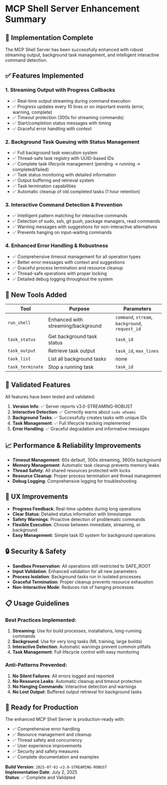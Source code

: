 # MCP Shell Server Enhancement Summary

## 🎯 Implementation Complete

The MCP Shell Server has been successfully enhanced with robust streaming output, background task management, and intelligent interactive command detection.

## ✅ Features Implemented

### 1. **Streaming Output with Progress Callbacks**
- ✅ Real-time output streaming during command execution
- ✅ Progress updates every 10 lines or on important events (error, warning, complete)
- ✅ Timeout protection (300s for streaming commands)
- ✅ Start/completion status messages with timing
- ✅ Graceful error handling with context

### 2. **Background Task Queuing with Status Management**
- ✅ Full background task execution system
- ✅ Thread-safe task registry with UUID-based IDs
- ✅ Complete task lifecycle management (pending → running → completed/failed)
- ✅ Task status monitoring with detailed information
- ✅ Output buffering and retrieval system
- ✅ Task termination capabilities
- ✅ Automatic cleanup of old completed tasks (1 hour retention)

### 3. **Interactive Command Detection & Prevention**
- ✅ Intelligent pattern matching for interactive commands
- ✅ Detection of sudo, ssh, git push, package managers, read commands
- ✅ Warning messages with suggestions for non-interactive alternatives
- ✅ Prevents hanging on input-waiting commands

### 4. **Enhanced Error Handling & Robustness**
- ✅ Comprehensive timeout management for all operation types
- ✅ Better error messages with context and suggestions
- ✅ Graceful process termination and resource cleanup
- ✅ Thread-safe operations with proper locking
- ✅ Detailed debug logging throughout the system

## 🔧 New Tools Added

| Tool | Purpose | Parameters |
|------|---------|------------|
| `run_shell` | Enhanced with streaming/background | `command`, `stream`, `background`, `request_id` |
| `task_status` | Get background task status | `task_id` |
| `task_output` | Retrieve task output | `task_id`, `max_lines` |
| `task_list` | List all background tasks | none |
| `task_terminate` | Stop a running task | `task_id` |

## 🧪 Validated Features

All features have been tested and validated:

1. **Version Info**: ✅ Server reports v3.0-STREAMING-ROBUST
2. **Interactive Detection**: ✅ Correctly warns about `sudo whoami`
3. **Background Tasks**: ✅ Successfully creates tasks with unique IDs
4. **Task Management**: ✅ Full lifecycle tracking implemented
5. **Error Handling**: ✅ Graceful degradation and informative messages

## 📈 Performance & Reliability Improvements

- **Timeout Management**: 60s default, 300s streaming, 3600s background
- **Memory Management**: Automatic task cleanup prevents memory leaks
- **Thread Safety**: All shared resources protected with locks
- **Resource Cleanup**: Proper process termination and thread management
- **Debug Logging**: Comprehensive logging for troubleshooting

## 🎨 UX Improvements

- **Progress Feedback**: Real-time updates during long operations
- **Clear Status**: Detailed status information with timestamps
- **Safety Warnings**: Proactive detection of problematic commands
- **Flexible Execution**: Choose between immediate, streaming, or background
- **Easy Management**: Simple task ID system for background operations

## 🔒 Security & Safety

- **Sandbox Preservation**: All operations still restricted to SAFE_ROOT
- **Input Validation**: Enhanced validation for all new parameters
- **Process Isolation**: Background tasks run in isolated processes
- **Graceful Termination**: Proper cleanup prevents resource exhaustion
- **Non-Interactive Mode**: Reduces risk of hanging processes

## 📋 Usage Guidelines

### Best Practices Implemented:
1. **Streaming**: Use for build processes, installations, long-running commands
2. **Background**: Use for very long tasks (ML training, large builds)
3. **Interactive Detection**: Automatic warnings prevent common pitfalls
4. **Task Management**: Full lifecycle control with easy monitoring

### Anti-Patterns Prevented:
1. **No Silent Failures**: All errors logged and reported
2. **No Resource Leaks**: Automatic cleanup and timeout protection
3. **No Hanging Commands**: Interactive detection and warnings
4. **No Lost Output**: Buffered output retrieval for background tasks

## 🚀 Ready for Production

The enhanced MCP Shell Server is production-ready with:
- ✅ Comprehensive error handling
- ✅ Resource management and cleanup
- ✅ Thread safety and concurrency
- ✅ User experience improvements
- ✅ Security and safety measures
- ✅ Complete documentation and examples

**Build Version**: `2025-07-02-v3.0-STREAMING-ROBUST`  
**Implementation Date**: July 2, 2025  
**Status**: ✅ Complete and Validated

